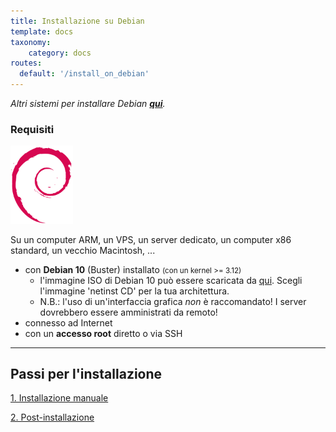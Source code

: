 ```yaml
---
title: Installazione su Debian
template: docs
taxonomy:
    category: docs
routes:
  default: '/install_on_debian'
---
```


*Altri sistemi per installare Debian **[qui](/install)**.*

### Requisiti

<img width=100 src="/images/debian-logo.png">

Su un computer ARM, un VPS, un server dedicato, un computer x86 standard, un vecchio Macintosh, ...

* con **Debian 10** (Buster) installato <small>(con un kernel >= 3.12)</small>
   * l'immagine ISO di Debian 10 può essere scaricata da [qui](https://www.debian.org/releases/buster/debian-installer/). Scegli l'immagine 'netinst CD' per la tua architettura.
   * N.B.: l'uso di un'interfaccia grafica *non* è raccomandato! I server dovrebbero essere amministrati da remoto! 
* connesso ad Internet
* con un **accesso root** diretto o via SSH

---

## Passi per l'installazione

<a class="btn btn-lg btn-default" href="/install_manually">1. Installazione manuale</a>

<a class="btn btn-lg btn-default" href="/postinstall">2. Post-installazione</a>
